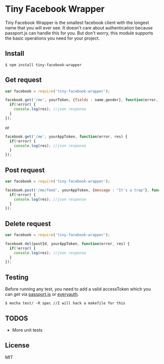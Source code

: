 Tiny Facebook Wrapper
=====================
Tiny Facebook Wrapper is the smallest facebook client with the longest name that you will ever see. It doesn't care about authentication because passport.js can handle this for you. But don't worry, this module supports the basic operations you need for your project.

## Install
    $ npm install tiny-facebook-wrapper

## Get request

```js
var facebook = require('tiny-facebook-wrapper');

facebook.get('/me', yourToken, {fields : name,gender}, function(error, res) {
  if(!error) {
    console.log(res); //json response
  }
});
```

or

```js
facebook.get('/me', yourAppToken, function(error, res) {
  if(!error) {
    console.log(res); //json response
  }
});
```

## Post request

```js
var facebook = require('tiny-facebook-wrapper');

facebook.post('/me/feed', yourAppToken, {message : "It's a trap"}, function(error, res) {
  if(!error) {
    console.log(res); //json response
  }
});
```

## Delete request

```js
var facebook = require('tiny-facebook-wrapper');

facebook.del(postId, yourAppToken, function(error, res) {
  if(!error) {
    console.log(res); //json response
  }
});
```

## Testing

Before running any test, you need to add a valid accessToken which you can get via [passport.js](https://github.com/jaredhanson/passport) or [everyauth](https://github.com/bnoguchi/everyauth).

    $ mocha test/ -R spec //I will hack a makefile for this

## TODOS

 - More unit tests

## License

MIT